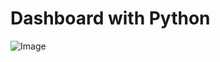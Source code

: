 # Dashboard with Python
 
![Image](https://github.com/user-attachments/assets/1a10ed0f-c032-42d2-913c-de5c3c5b7e1a)

